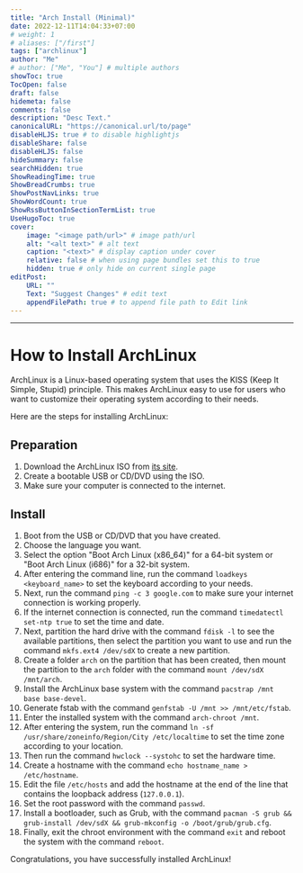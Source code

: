 ```yaml
---
title: "Arch Install (Minimal)"
date: 2022-12-11T14:04:33+07:00
# weight: 1
# aliases: ["/first"]
tags: ["archlinux"]
author: "Me"
# author: ["Me", "You"] # multiple authors
showToc: true
TocOpen: false
draft: false
hidemeta: false
comments: false
description: "Desc Text."
canonicalURL: "https://canonical.url/to/page"
disableHLJS: true # to disable highlightjs
disableShare: false
disableHLJS: false
hideSummary: false
searchHidden: true
ShowReadingTime: true
ShowBreadCrumbs: true
ShowPostNavLinks: true
ShowWordCount: true
ShowRssButtonInSectionTermList: true
UseHugoToc: true
cover:
    image: "<image path/url>" # image path/url
    alt: "<alt text>" # alt text
    caption: "<text>" # display caption under cover
    relative: false # when using page bundles set this to true
    hidden: true # only hide on current single page
editPost:
    URL: ""
    Text: "Suggest Changes" # edit text
    appendFilePath: true # to append file path to Edit link
---
```

---

# How to Install ArchLinux

ArchLinux is a Linux-based operating system that uses the KISS (Keep It Simple, Stupid) principle. This makes ArchLinux easy to use for users who want to customize their operating system according to their needs.

Here are the steps for installing ArchLinux:

## Preparation

1. Download the ArchLinux ISO from [its site](https://www.archlinux.org/download/).
2. Create a bootable USB or CD/DVD using the ISO.
3. Make sure your computer is connected to the internet.

## Install

1. Boot from the USB or CD/DVD that you have created.
2. Choose the language you want.
3. Select the option "Boot Arch Linux (x86_64)" for a 64-bit system or "Boot Arch Linux (i686)" for a 32-bit system.
4. After entering the command line, run the command `loadkeys <keyboard_name>` to set the keyboard according to your needs.
5. Next, run the command `ping -c 3 google.com` to make sure your internet connection is working properly.
6. If the internet connection is connected, run the command `timedatectl set-ntp true` to set the time and date.
7. Next, partition the hard drive with the command `fdisk -l` to see the available partitions, then select the partition you want to use and run the command `mkfs.ext4 /dev/sdX` to create a new partition.
8. Create a folder `arch` on the partition that has been created, then mount the partition to the `arch` folder with the command `mount /dev/sdX /mnt/arch`.
9. Install the ArchLinux base system with the command `pacstrap /mnt base base-devel`.
10. Generate fstab with the command `genfstab -U /mnt >> /mnt/etc/fstab`.
11. Enter the installed system with the command `arch-chroot /mnt`.
12. After entering the system, run the command `ln -sf /usr/share/zoneinfo/Region/City /etc/localtime` to set the time zone according to your location.
13. Then run the command `hwclock --systohc` to set the hardware time.
14. Create a hostname with the command `echo hostname_name > /etc/hostname`.
15. Edit the file `/etc/hosts` and add the hostname at the end of the line that contains the loopback address (`127.0.0.1`).
16. Set the root password with the command `passwd`.
17. Install a bootloader, such as Grub, with the command `pacman -S grub && grub-install /dev/sdX && grub-mkconfig -o /boot/grub/grub.cfg`.
18. Finally, exit the chroot environment with the command `exit` and reboot the system with the command `reboot`.

Congratulations, you have successfully installed ArchLinux!
